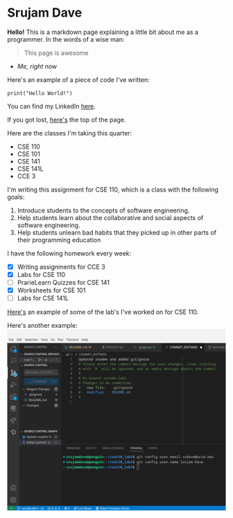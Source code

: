 # Srujam Dave

**Hello!** This is a markdown page explaining a little bit about me as a programmer. In the words of a wise man: 

> This page is awesome
* *Me, right now*

Here's an example of a piece of code I've written: 

```
print("Hello World!")
```

You can find my LinkedIn [here](linkedin.com/in/srujam-dave-a17098284/).

If you got lost, [here's](#srujam-dave) the top of the page.

Here are the classes I'm taking this quarter:
- CSE 110
- CSE 101
- CSE 141
- CSE 141L
- CCE 3

I'm writing this assignment for CSE 110, which is a class with the following goals:
1. Introduce students to the concepts of software engineering.
2. Help students learn about the collaborative and social aspects of software engineering.
3. Help students unlearn bad habits that they picked up in other parts of their programming education

I have the following homework every week:
- [x] Writing assignments for CCE 3
- [x] Labs for CSE 110
- [ ] PrarieLearn Quizzes for CSE 141
- [x] Worksheets for CSE 101
- [ ] Labs for CSE 141L

[Here's](screenshots/terminal_screenshot.png) an example of some of the lab's I've worked on for CSE 110.

Here's another example:
![VSCode screenshot](screenshots/vscode_screenshot.png)
